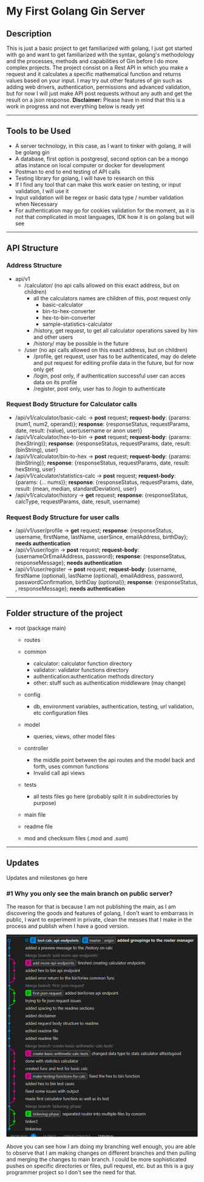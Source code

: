 # My First Golang Gin Server

## Description

This is just a basic project to get familiarized with golang, I just got started with go and want to get familiarized with the syntax, golang's methodology and the processes, methods and capabilities of Gin before I do more complex projects. The project consist on a Rest API in which you make a request and it calculates a specific mathematical function and returns values based on your input. I may try out other features of gin such as adding web drivers, authentication, permissions and advanced validation, but for now I will just make  API post requests without any auth and get the result on a json response. 
**Disclaimer:** Please have in mind that  this is a work in progress and not everything below is ready yet

<hr>

## Tools to be Used 
- A server technology, in this case, as I want to tinker with golang, it will be golang gin
- A database, first option is postgresql, second option can be a mongo atlas instance on local computer or docker for development
- Postman to end to end testing of API calls
- Testing library for golang, I will have to research on this
- If I find any tool that can make this work easier on testing, or input validation, I will use it
- Input validation will be regex or basic data type / number validation when Necessary
- For authentication may go for cookies validation for the moment, as it is not that complicated in most languages, IDK how it is on golang but will see

<hr>


## API Structure

### Address Structure

- api/v1
    - /calculator/ (no api calls allowed on this exact address, but on children)
        - all the calculators names are children of this, post request only
            - basic-calculator
            - bin-to-hex-converter
            - hex-to-bin-converter
            - sample-statistics-calculator
        - /history, get request, to get all calculator operations saved by him and other users
        - /history/<some filter> may be possible in the future
    - /user (no api calls allowed on this exact address, but on children)
        - /profile, get request, user has to be authenticated, may do delete and put request for editing profile data in the future, but for now only get
        - /login, post only, if authentication successful user can acces data on its profile
        - /register, post only, user has to /login to authenticate


### Request Body Structure for Calculator calls
- /api/v1/calculator/basic-calc → **post** request; **request-body**: {params: (num1, num2, operand)}; **response**: {responseStatus, requestParams, date, result: (value), user(username or anon user)}
- /api/v1/calculator/hex-to-bin → **post** request; **request-body**: {params: (hexString)}; **response**: {responseStatus, requestParams, date, result: (binString), user}
- /api/v1/calculator/bin-to-hex → **post** request; **request-body**: {params: (binString)}; **response**: {responseStatus, requestParams, date, result: hexString, user}
- /api/v1/calculator/statistics-calc → **post** request; **request-body**: {params: (… nums)}; **response**: {responseStatus, requestParams, date, result: (mean, median, standardDeviation), user}
- /api/v1/calculator/history → **get** request; **response**: {responseStatus, calcType, requestParams, date, result, username}


### Request Body Structure for user calls
- /api/v1/user/profile → **get** request; **response**: {responseStatus, username, firstName, lastName, userSince, emailAddress, birthDay}; **needs authentication**
- /api/v1/user/login → **post** request; **request-body**: {usernameOrEmailAddress, password}; **response**: {responseStatus, responseMessage}; **needs authentication**
- /api/v1/user/register → **post** request; **request-body**: {username, firstName (optional), lastName (optional), emailAddress, password, passwordConfirmation, birthDay (optional)}; **response**: {responseStatus, , responseMessage}; **needs authentication**

<hr>

## Folder structure of the project

- root (package main)
    - routes 
    - common
        - calculator: calculator function directory
        - validator: validator functions directory
        - authentication:authentication methods directory
        - other: stuff such as authentication middleware (may change)
    - config
        - db, environment variables, authentication, testing, url validation, etc configuration files
    - model
        - queries, views, other model files
    - controller
        - the middle point between the api routes and the model back and forth, uses common functions
        - Invalid call api views
    - tests
        - all tests files go here (probably split it in subdirectories by purpose)

    - main file
    - readme file
    - mod and checksum files (.mod and .sum)

<hr>

## Updates

Updates and milestones go here

### #1 Why you only see the main branch on public server?

The reason for that is because I am not publishing the main, as I am discovering the goods and features of golang, I don't want to embarrass in public, I want to experiment in private, clean the messes that I make in the process and publish when I have a good version.

![Screenshots of git tree on this project](screenshot-git-branches.png)

Above you can see how I am doing my branching well enough, you are able to observe that I am making changes on different branches and then pulling and merging the changes to main branch. I could be more sophisticated pushes on specific directories or files, pull request, etc. but as this is a guy programmer project so I don't see the need for that.